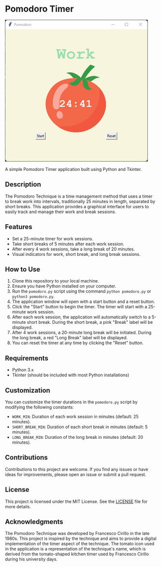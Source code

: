 # Pomodoro Timer

![Pomodoro Timer](demo.png)

A simple Pomodoro Timer application built using Python and Tkinter.

## Description

The Pomodoro Technique is a time management method that uses a timer to break work into intervals, traditionally 25 minutes in length, separated by short breaks. This application provides a graphical interface for users to easily track and manage their work and break sessions.

## Features

- Set a 25-minute timer for work sessions.
- Take short breaks of 5 minutes after each work session.
- After every 4 work sessions, take a long break of 20 minutes.
- Visual indicators for work, short break, and long break sessions.

## How to Use

1. Clone this repository to your local machine.
2. Ensure you have Python installed on your computer.
3. Run the `pomodoro.py` script using the command `python pomodoro.py` or `python3 pomodoro.py`.
4. The application window will open with a start button and a reset button.
5. Click the "Start" button to begin the timer. The timer will start with a 25-minute work session.
6. After each work session, the application will automatically switch to a 5-minute short break. During the short break, a pink "Break" label will be displayed.
7. After 4 work sessions, a 20-minute long break will be initiated. During the long break, a red "Long Break" label will be displayed.
8. You can reset the timer at any time by clicking the "Reset" button.

## Requirements

- Python 3.x
- Tkinter (should be included with most Python installations)

## Customization

You can customize the timer durations in the `pomodoro.py` script by modifying the following constants:

- `WORK_MIN`: Duration of each work session in minutes (default: 25 minutes).
- `SHORT_BREAK_MIN`: Duration of each short break in minutes (default: 5 minutes).
- `LONG_BREAK_MIN`: Duration of the long break in minutes (default: 20 minutes).

## Contributions

Contributions to this project are welcome. If you find any issues or have ideas for improvements, please open an issue or submit a pull request.

## License

This project is licensed under the MIT License. See the [LICENSE](./LICENSE) file for more details.

## Acknowledgments

The Pomodoro Technique was developed by Francesco Cirillo in the late 1980s. This project is inspired by the technique and aims to provide a digital implementation of the timer aspect of the technique. The tomato icon used in the application is a representation of the technique's name, which is derived from the tomato-shaped kitchen timer used by Francesco Cirillo during his university days.

